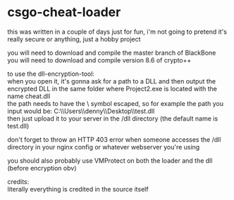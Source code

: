 # csgo-cheat-loader

this was written in a couple of days just for fun, i'm not going to pretend it's really secure or anything, just a hobby project <br/>

you will need to download and compile the master branch of BlackBone <br/>
you will need to download and compile version 8.6 of crypto++ <br/>

to use the dll-encryption-tool: <br/>
when you open it, it's gonna ask for a path to a DLL and then output the encrypted DLL in the same folder where Project2.exe is located with the name cheat.dll <br/>
the path needs to have the \ symbol escaped, so for example the path you input would be: C:\\\\Users\\\\denny\\\\Desktop\\\\test.dll <br/>
then just upload it to your server in the /dll directory (the default name is test.dll) <br/>

don't forget to throw an HTTP 403 error when someone accesses the /dll directory in your nginx config or whatever webserver you're using <br/>

you should also probably use VMProtect on both the loader and the dll (before encryption obv) <br/>

credits: <br/>
literally everything is credited in the source itself
